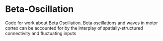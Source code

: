 # Beta-Oscillation
Code for work about Beta Oscillation. 
Beta oscillations and waves in motor cortex can be accounted for by the interplay of spatially-structured connectivity and fluctuating inputs
